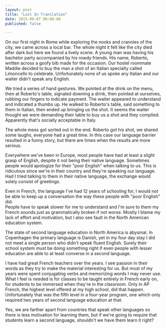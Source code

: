 ```yaml
---
layout: post
title: "Lost In Translation"
date: 2015-09-07 00:00:00
published: false

---
```


On our first night in Rome while exploring the nooks and crannies of the city,
we came across a local bar. The whole night it felt like the city died after 
dark but here we found a lively scene. A young man was having his bachelor party 
accompanied by his rowdy friends. His name, Roberto, written across a goofy bib 
made for the occasion. Our hostel roommate Maddie decided to buy the man a shot 
of an Italian specialty called Limoncello to celebrate. Unfortunately none of us 
spoke any Italian and our waiter didn't speak any English.

We tried a series of hand gestures. We pointed at the drink on the menu, then at 
Roberto's table, signaled downing a drink, then pointed at ourselves, rubbing 
our fingers to indicate payment. The waiter appeared to understand and indicated 
a thumbs up. He walked to Roberto's table, said something to them in Italian, 
then ended up bringing us the shot. It seems the waiter thought we were 
demanding their table to buy us a shot and they complied.  Apparently that's 
socially acceptable in Italy.

The whole mess got sorted out in the end. Roberto got his shot, we shared some 
laughs, everyone had a great time. In this case our language barrier resulted in 
a funny story, but there are times when the results are more serious.

Everywhere we've been in Europe, most people have had at least a slight grasp of 
English, despite it not being their native language. Sometimes people would 
apologize for their "poor English" when talking to us. This is ridiculous since 
we're in their country and they're speaking our language. Had I tried talking to 
them in their native language, the exchange would solely consist of greetings.

Even in French, the language I've had 12 years of schooling for, I would not be 
able to keep up a conversation the way these people with "poor English" did.  
People have to speak slower for me to understand and I'm sure to them my French 
sounds just as grammatically broken if not worse. Mostly I blame my lack of 
effort and motivation, but I also see fault in the North American education 
system.

The state of second language education in North America is abysmal. In 
Copenhagen the primary language is Danish, yet in my four day stay I did not 
meet a single person who didn't speak fluent English. Surely their school system 
must be doing something right if even people with lesser education are able to 
at least converse in a second language.

I have had great French teachers over the years. I see passion in their words as 
they try to make the material interesting for us. But most of my years were 
spent conjugating verbs and memorizing words I may never use. What I feel is 
needed is for classes to be taught entirely in French early on, for students to 
be immersed when they're in the classroom. Only in AP French, the highest level 
offered at my high school, did that happen. Unfortunately that was the fifth 
level in a four-year program, one which only required two years of second 
language education at that.

Yes, we are farther apart from countries that speak other languages so there is 
less motivation for learning them, but if we're going to require that students 
learn a second language, shouldn't we have them learn it right?

